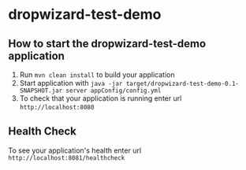 # dropwizard-test-demo

How to start the dropwizard-test-demo application
---

1. Run `mvn clean install` to build your application
1. Start application with `java -jar target/dropwizard-test-demo-0.1-SNAPSHOT.jar server appConfig/config.yml`
1. To check that your application is running enter url `http://localhost:8080`

Health Check
---

To see your application's health enter url `http://localhost:8081/healthcheck`
